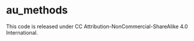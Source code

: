 # au_methods

This code is released under CC Attribution-NonCommercial-ShareAlike 4.0 International.
